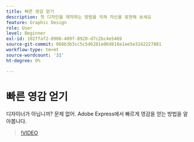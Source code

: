 ```yaml
---
title: 빠른 영감 얻기
description: 첫 디자인을 제작하는 방법을 익혀 자신을 표현해 보세요
feature: Graphic Design
role: User
level: Beginner
exl-id: 102ffaf2-8906-409f-8920-d7c2bc4e5469
source-git-commit: 068b3b3cc5c5d6281e06d810a1ee5e3242227881
workflow-type: tm+mt
source-wordcount: '31'
ht-degree: 0%

---
```


# 빠른 영감 얻기

디자이너가 아닙니까? 문제 없어. Adobe Express에서 빠르게 영감을 얻는 방법을 알아봅니다.

>[!VIDEO](https://video.tv.adobe.com/v/3420207?quality=12&learn=on&hidetitle=true)
